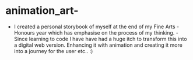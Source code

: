 # animation_art- 

- I created a personal storybook of myself at the end of my Fine Arts - Honours year which has emphasise on the process of my thinking.
-Since learning to code I have have had a huge itch to transform this into a digital web version. 
Enhancing it with animation and creating it more into a journey for the user etc.. :)
